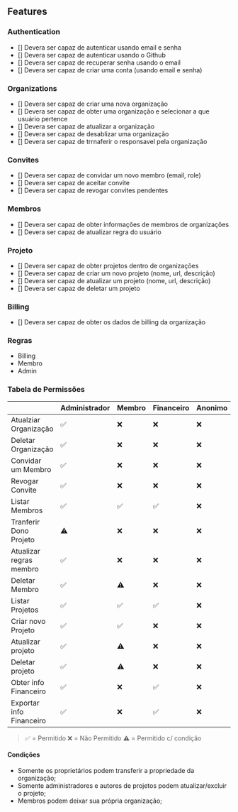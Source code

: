 


## Features 

### Authentication 

- [] Devera ser capaz de autenticar usando email e senha
- [] Devera ser capaz de autenticar usando o Github
- [] Devera ser capaz de recuperar senha usando o email
- [] Devera ser capaz de criar uma conta (usando email e senha)

### Organizations 

- [] Devera ser capaz de criar uma nova organização
- [] Devera ser capaz de obter uma organização e selecionar a que usuário pertence 
- [] Devera ser capaz de atualizar a organização
- [] Devera ser capaz de desablizar uma organização 
- [] Devera ser capaz de trrnaferir o responsavel pela organização

### Convites 

- [] Devera ser capaz de convidar um novo membro (email, role)
- [] Devera ser capaz de aceitar convite 
- [] Devera ser capaz de revogar convites pendentes 

### Membros

- [] Devera ser capaz de obter informações de membros de organizações
- [] Devera ser capaz de atualizar regra do usuário

### Projeto

- [] Devera ser capaz de obter projetos dentro de organizações
- [] Devera ser capaz de criar um novo projeto (nome, url, descrição)
- [] Devera ser capaz de atualizar um projeto (nome, url, descrição)
- [] Devera ser capaz de deletar um projeto

### Billing 

- [] Devera ser capaz de obter os dados de billing da organização


### Regras

- Billing 
- Membro 
- Admin


### Tabela de Permissões
|                          | Administrador | Membro | Financeiro | Anonimo |
| ------------------------ | ------------- | ------ | ------- | --------- |
| Atualziar Organização    | ✅            | ❌     | ❌      | ❌        |
| Deletar Organização      | ✅            | ❌     | ❌      | ❌        |
| Convidar um Membro       | ✅            | ❌     | ❌      | ❌        |
| Revogar Convite          | ✅            | ❌     | ❌      | ❌        |
| Listar Membros           | ✅            | ✅     | ✅      | ❌        |
| Tranferir Dono Projeto   | ⚠️            | ❌     | ❌      | ❌        |
| Atualizar regras membro  | ✅            | ❌     | ❌      | ❌        |
| Deletar Membro           | ✅            | ⚠️     | ❌      | ❌        |
| Listar Projetos          | ✅            | ✅     | ✅      | ❌        |
| Criar novo Projeto       | ✅            | ✅     | ❌      | ❌        |
| Atualizar projeto        | ✅            | ⚠️     | ❌      | ❌        |
| Deletar projeto          | ✅            | ⚠️     | ❌      | ❌        |
| Obter info Financeiro    | ✅            | ❌     | ✅      | ❌        |
| Exportar info Financeiro | ✅            | ❌     | ✅      | ❌        |

> ✅ = Permitido 
> ❌ = Não Permitido 
> ⚠️ = Permitido c/ condição

#### Condições 
- Somente os proprietários podem transferir a propriedade da organização; 
- Somente administradores e autores de projetos podem atualizar/excluir o projeto;
- Membros podem deixar sua própria organização;